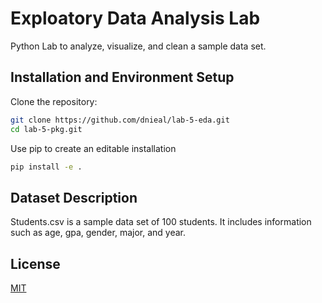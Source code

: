 # Exploatory Data Analysis Lab

Python Lab to analyze, visualize, and clean a sample data set.  

## Installation and Environment Setup

Clone the repository: 

```bash
git clone https://github.com/dnieal/lab-5-eda.git
cd lab-5-pkg.git
```

Use pip to create an editable installation

```bash
pip install -e .
```

## Dataset Description

Students.csv is a sample data set of 100 students. It includes information such as age, gpa, gender, major, and year. 

## License

[MIT](https://choosealicense.com/licenses/mit/)
